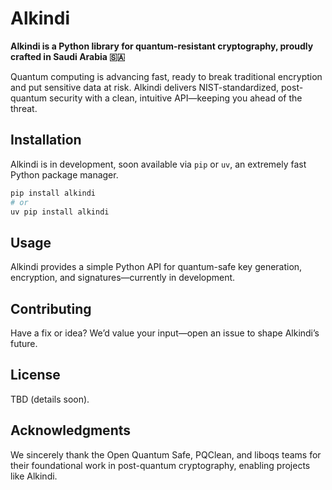 # Alkindi

**Alkindi is a Python library for quantum-resistant cryptography, proudly crafted in Saudi Arabia 🇸🇦**  

Quantum computing is advancing fast, ready to break traditional encryption and put sensitive data at risk. Alkindi delivers NIST-standardized, post-quantum security with a clean, intuitive API—keeping you ahead of the threat.

## Installation

Alkindi is in development, soon available via `pip` or `uv`, an extremely fast Python package manager.

```bash
pip install alkindi
# or
uv pip install alkindi
```

## Usage

Alkindi provides a simple Python API for quantum-safe key generation, encryption, and signatures—currently in development.

## Contributing

Have a fix or idea? We’d value your input—open an issue to shape Alkindi’s future.

## License

TBD (details soon).

## Acknowledgments

We sincerely thank the Open Quantum Safe, PQClean, and liboqs teams for their foundational work in post-quantum cryptography, enabling projects like Alkindi.
